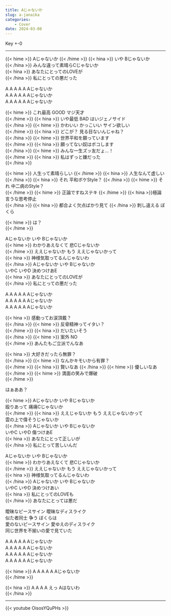 ```yaml
---
title: Aじゃないか
slug: a-janaika
categories:
    - Cover
date: 2024-03-08
---
```


Key +-0

---

{{< hime >}}
Aじゃないか 
{{< /hime >}}
{{< hina >}}
いや Bじゃないか  
{{< /hina >}}
みんな違って素晴らCじゃないか  
{{< hina >}}
あなたにとってのLOVEが  
{{< /hina >}}
私にとっての悪だった  

A A A A A Aじゃないか  
A A A A A Aじゃないか  
A A A A A Aじゃないか  

{{< hime >}}
これ最高 GOOD マジ天才  
{{< /hime >}}
{{< hina >}}
いや最低 BAD はいジェノサイド  
{{< /hina >}}
{{< hime >}}
かわいい かっこいい サイン欲しい  
{{< /hime >}}
{{< hina >}}
どこが？ 見る目ないんじゃね？  
{{< /hina >}}
{{< hime >}}
世界平和を願っています  
{{< /hime >}}
{{< hina >}}
願ってない奴はボコします  
{{< /hina >}}
{{< hime >}}
みんな一生ズッ友だょ…！  
{{< /hime >}}
{{< hina >}}
私はずっと嫌だった  
{{< /hina >}}

{{< hime >}}
人生って素晴らしい 
{{< /hime >}}
{{< hina >}}
人生なんて虚しい  
{{< /hina >}}
{{< hina >}}
それ 平和ボケStyle？ 
{{< /hina >}}
{{< hime >}}
それ 中二病のStyle？  
{{< /hime >}}
{{< hime >}}
正論ですねステキ 
{{< /hime >}}
{{< hina >}}極論言うな思考停止  
{{< /hina >}}
{{< hina >}}
都合よく欠点ばかり見て 
{{< /hina >}}
刺し違える ぼくら  

{{< hime >}}
は？  
{{< /hime >}}

Aじゃないか いや Bじゃないか  
{{< hime >}}
わかりあえなくて 悲Cじゃないか  
{{< /hime >}}
ええじゃないか もう ええじゃないかって  
{{< hina >}}
神様気取ってるんじゃないわ  
{{< /hina >}}
Aじゃないか いや Bじゃないか  
いやC いやD 決めつけあE  
{{< hina >}}
あなたにとってのLOVEが  
{{< /hina >}}
私にとっての悪だった  

A A A A A Aじゃないか  
A A A A A Aじゃないか  
A A A A A Aじゃないか  

{{< hina >}}
感動ってお涙頂戴？  
{{< /hina >}}
{{< hime >}}
反骨精神ってイタい？  
{{< /hime >}}
{{< hina >}}
だいたいそう  
{{< /hina >}}
{{< hime >}}
案外 NO  
{{< /hime >}}
あんたもご立派でんなあ  

{{< hina >}}
大好きだったら無罪？  
{{< /hina >}}
{{< hime >}}
なんかキモいから有罪？  
{{< /hime >}}
{{< hina >}}
賢いなあ 
{{< /hina >}}
{{< hime >}}
優しいなあ  
{{< /hime >}}
{{< hime >}}
満面の笑みで爆破  
{{< /hime >}}

はぁああ？  

{{< hime >}}
Aじゃないか いや Bじゃないか  
殴りあって 痛痛Cじゃないか  
{{< /hime >}}
{{< hina >}}
ええじゃないか もう ええじゃないかって  
雲の上で偉そうじゃないか  
{{< /hina >}}
Aじゃないか いや Bじゃないか  
いやC いやD 傷つけあE  
{{< hina >}}
あなたにとって正しいが  
{{< /hina >}}
私にとって苦しいんだ  

Aじゃないか いや Bじゃないか  
{{< hime >}}
わかりあえなくて 悲Cじゃないか  
{{< /hime >}}
ええじゃないか もう ええじゃないかって  
{{< hina >}}
神様気取ってるんじゃないわ  
{{< /hina >}}
Aじゃないか いや Bじゃないか  
いやC いやD 決めつけあい  
{{< hina >}}
私にとってのLOVEも  
{{< /hina >}}
あなたにとっては悪だ  

曖昧なピースサイン 曖昧なディスライク  
似た者同士 争う ぼくらは  
愛のないピースサイン 愛ゆえのディスライク  
同じ世界を不揃いの愛で見ていた  

A A A A A Aじゃないか  
A A A A A Aじゃないか  
A A A A A Aじゃないか  
A A A A A Aじゃないか  

{{< hime >}}
A A A A A Aじゃないか  
{{< /hime >}}

{{< hina >}}
A A A A えっ Aはないわ  
{{< /hina >}}

---

{{< youtube OisosYQuPHs >}}